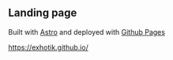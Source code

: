 ## Landing page

Built with [Astro](https://github.com/withastro/astro) and deployed with [Github Pages](https://pages.github.com/)

https://exhotik.github.io/